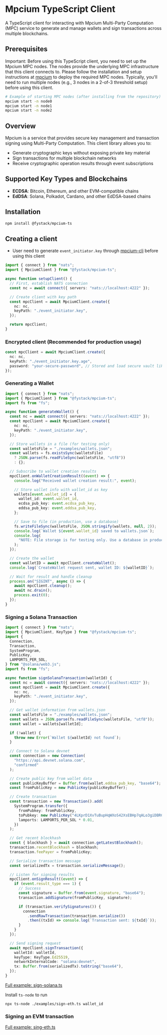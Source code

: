 # Mpcium TypeScript Client

A TypeScript client for interacting with Mpcium Multi-Party Computation (MPC) service to generate and manage wallets and sign transactions across multiple blockchains.

## Prerequisites

Important: Before using this TypeScript client, you need to set up the Mpcium MPC nodes. The nodes provide the underlying MPC infrastructure that this client connects to.
Please follow the installation and setup instructions at [mpcium](https://github.com/fystack/mpcium) to deploy the required MPC nodes. Typically, you'll need to run multiple nodes (e.g., 3 nodes in a 2-of-3 threshold setup) before using this client.

```sh
# Example of starting MPC nodes (after installing from the repository)
mpcium start -n node0
mpcium start -n node1
mpcium start -n node2
```

## Overview

Mpcium is a service that provides secure key management and transaction signing using Multi-Party Computation. This client library allows you to:

- Generate cryptographic keys without exposing private key material
- Sign transactions for multiple blockchain networks
- Receive cryptographic operation results through event subscriptions

## Supported Key Types and Blockchains

- **ECDSA**: Bitcoin, Ethereum, and other EVM-compatible chains
- **EdDSA**: Solana, Polkadot, Cardano, and other EdDSA-based chains

## Installation

```bash
npm install @fystack/mpcium-ts
```

## Creating a client

- User need to generate `event_initiator.key` through [mpcium-cli](https://github.com/fystack/mpcium/blob/master/INSTALLATION.md) before using this client

```ts
import { connect } from "nats";
import { MpciumClient } from "@fystack/mpcium-ts";

async function setupClient() {
  // First, establish NATS connection
  const nc = await connect({ servers: "nats://localhost:4222" });

  // Create client with key path
  const mpcClient = await MpciumClient.create({
    nc: nc,
    keyPath: "./event_initiator.key",
  });

  return mpcClient;
}
```

### Encrypted client (Recommended for production usage)

```ts
const mpcClient = await MpciumClient.create({
  nc: nc,
  keyPath: "./event_initiator.key.age",
  password: "your-secure-password", // Stored and load secure vault like KMS, Hashicorp vault
});
```

### Generating a Wallet

```ts
import { connect } from "nats";
import { MpciumClient } from "@fystack/mpcium-ts";
import fs from "fs";

async function generateWallet() {
  const nc = await connect({ servers: "nats://localhost:4222" });
  const mpcClient = await MpciumClient.create({
    nc: nc,
    keyPath: "./event_initiator.key",
  });

  // Store wallets in a file (for testing only)
  const walletsFile = "./examples/wallets.json";
  const wallets = fs.existsSync(walletsFile)
    ? JSON.parse(fs.readFileSync(walletsFile, "utf8"))
    : {};

  // Subscribe to wallet creation results
  mpcClient.onWalletCreationResult((event) => {
    console.log("Received wallet creation result:", event);

    // Store wallet info with wallet_id as key
    wallets[event.wallet_id] = {
      wallet_id: event.wallet_id,
      ecdsa_pub_key: event.ecdsa_pub_key,
      eddsa_pub_key: event.eddsa_pub_key,
    };

    // Save to file (in production, use a database)
    fs.writeFileSync(walletsFile, JSON.stringify(wallets, null, 2));
    console.log(`Wallet ${event.wallet_id} saved to wallets.json`);
    console.log(
      "NOTE: File storage is for testing only. Use a database in production."
    );
  });

  // Create the wallet
  const walletID = await mpcClient.createWallet();
  console.log(`CreateWallet request sent, wallet ID: ${walletID}`);

  // Wait for result and handle cleanup
  process.on("SIGINT", async () => {
    await mpcClient.cleanup();
    await nc.drain();
    process.exit(0);
  });
}
```

### Signing a Solana Transaction

```ts
import { connect } from "nats";
import { MpciumClient, KeyType } from "@fystack/mpcium-ts";
import {
  Connection,
  Transaction,
  SystemProgram,
  PublicKey,
  LAMPORTS_PER_SOL,
} from "@solana/web3.js";
import fs from "fs";

async function signSolanaTransaction(walletId) {
  const nc = await connect({ servers: "nats://localhost:4222" });
  const mpcClient = await MpciumClient.create({
    nc: nc,
    keyPath: "./event_initiator.key",
  });

  // Get wallet information from wallets.json
  const walletsFile = "./examples/wallets.json";
  const wallets = JSON.parse(fs.readFileSync(walletsFile, "utf8"));
  const wallet = wallets[walletId];

  if (!wallet) {
    throw new Error(`Wallet ${walletId} not found`);
  }

  // Connect to Solana devnet
  const connection = new Connection(
    "https://api.devnet.solana.com",
    "confirmed"
  );

  // Create public key from wallet data
  const publicKeyBuffer = Buffer.from(wallet.eddsa_pub_key, "base64");
  const fromPublicKey = new PublicKey(publicKeyBuffer);

  // Create transaction
  const transaction = new Transaction().add(
    SystemProgram.transfer({
      fromPubkey: fromPublicKey,
      toPubkey: new PublicKey("4LKprD1XvTuBupHqWXoS42XsEBHp7qALo3giDBRCNhAV"),
      lamports: LAMPORTS_PER_SOL * 0.01,
    })
  );

  // Get recent blockhash
  const { blockhash } = await connection.getLatestBlockhash();
  transaction.recentBlockhash = blockhash;
  transaction.feePayer = fromPublicKey;

  // Serialize transaction message
  const serializedTx = transaction.serializeMessage();

  // Listen for signing results
  mpcClient.onSignResult((event) => {
    if (event.result_type === 1) {
      // Success
      const signature = Buffer.from(event.signature, "base64");
      transaction.addSignature(fromPublicKey, signature);

      if (transaction.verifySignatures()) {
        connection
          .sendRawTransaction(transaction.serialize())
          .then((txId) => console.log(`Transaction sent: ${txId}`));
      }
    }
  });

  // Send signing request
  await mpcClient.signTransaction({
    walletId: walletId,
    keyType: KeyType.Ed25519,
    networkInternalCode: "solana:devnet",
    tx: Buffer.from(serializedTx).toString("base64"),
  });
}
```

[Full example: sign-solana.ts](./examples/sign-solana.ts)

Install `ts-node` to run

```
npx ts-node ./examples/sign-eth.ts wallet_id
```

### Signing an EVM transaction

[Full example: sing-eth.ts](./examples/sign-eth.ts)
